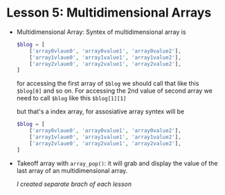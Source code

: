 # Lesson 5: Multidimensional Arrays

-   Multidimensional Array: Syntex of multidimensional array is

    ```php
    $blog = [
        ['array0vlaue0', 'array0value1', 'array0value2'],
        ['array1vlaue0', 'array1value1', 'array1value2'],
        ['array2vlaue0', 'array2value1', 'array2value2'],
    ]
    ```

    for accessing the first array of `$blog` we should call that like this `$blog[0]` and so on. For accessing the 2nd value of second array we need to call `$blog` like this `$blog[1][1]`

    but that's a index array, for assosiative array syntex will be

    ```php
    $blog = [
        ['array0vlaue0', 'array0value1', 'array0value2'],
        ['array1vlaue0', 'array1value1', 'array1value2'],
        ['array2vlaue0', 'array2value1', 'array2value2'],
    ]
    ```

-   Takeoff array with `array_pop()`: it will grab and display the value of the last array of an multidimensional array.

    _I created separate brach of each lesson_
